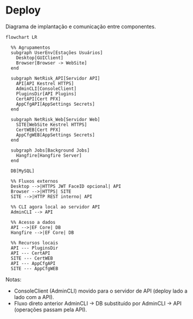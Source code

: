 # Deploy

Diagrama de implantação e comunicação entre componentes.

```mermaid
flowchart LR

  %% Agrupamentos
  subgraph UserEnv[Estações Usuários]
    Desktop[GUIClient]
    Browser[Browser -> WebSite]
  end

  subgraph NetRisk_API[Servidor API]
    API[API Kestrel HTTPS]
    AdminCLI[ConsoleClient]
    PluginsDir[API Plugins]
    CertAPI[Cert PFX]
    AppCfgAPI[AppSettings Secrets]
  end

  subgraph NetRisk_Web[Servidor Web]
    SITE[WebSite Kestrel HTTPS]
    CertWEB[Cert PFX]
    AppCfgWEB[AppSettings Secrets]
  end

  subgraph Jobs[Background Jobs]
    Hangfire[Hangfire Server]
  end

  DB[MySQL]

  %% Fluxos externos
  Desktop -->|HTTPS JWT FaceID opcional| API
  Browser -->|HTTPS| SITE
  SITE -->|HTTP REST interno| API

  %% CLI agora local ao servidor API
  AdminCLI --> API

  %% Acesso a dados
  API -->|EF Core| DB
  Hangfire -->|EF Core| DB

  %% Recursos locais
  API --- PluginsDir
  API --- CertAPI
  SITE --- CertWEB
  API --- AppCfgAPI
  SITE --- AppCfgWEB
```

Notas:
- ConsoleClient (AdminCLI) movido para o servidor de API (deploy lado a lado com a API).
- Fluxo direto anterior AdminCLI -> DB substituído por AdminCLI -> API (operações passam pela API).
